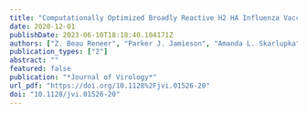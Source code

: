```yaml
---
title: "Computationally Optimized Broadly Reactive H2 HA Influenza Vaccines Elicited Broadly Cross-Reactive Antibodies and Protected Mice from Viral Challenges"
date: 2020-12-01
publishDate: 2023-06-10T18:18:40.104171Z
authors: ["Z. Beau Reneer", "Parker J. Jamieson", "Amanda L. Skarlupka", "Ying Huang", "Ted M. Ross"]
publication_types: ["2"]
abstract: ""
featured: false
publication: "*Journal of Virology*"
url_pdf: "https://doi.org/10.1128%2Fjvi.01526-20"
doi: "10.1128/jvi.01526-20"
---
```


